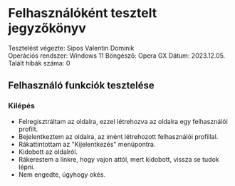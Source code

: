 # Felhasználóként tesztelt jegyzőkönyv
Tesztelést végezte: Sipos Valentin Dominik   
Operációs rendszer: Windows 11
Böngésző: Opera GX
Dátum: 2023.12.05.
Talált hibák száma: 0

## Felhasználó funkciók tesztelése

### Kilépés
+ Felregisztráltam az oldalra, ezzel létrehozva az oldalra egy felhasználói profilt.
+ Bejelentkeztem az oldalra, az imént létrehozott felhasználói profillal.
+ Rákattintottam az "Kijelentkezés" menüpontra.
+ Kidobott az oldalról.
+ Rákerestem a linkre, hogy vajon attól, mert kidobott, vissza se tudok lépni.
+ Nem engedte, úgyhogy okés. 
